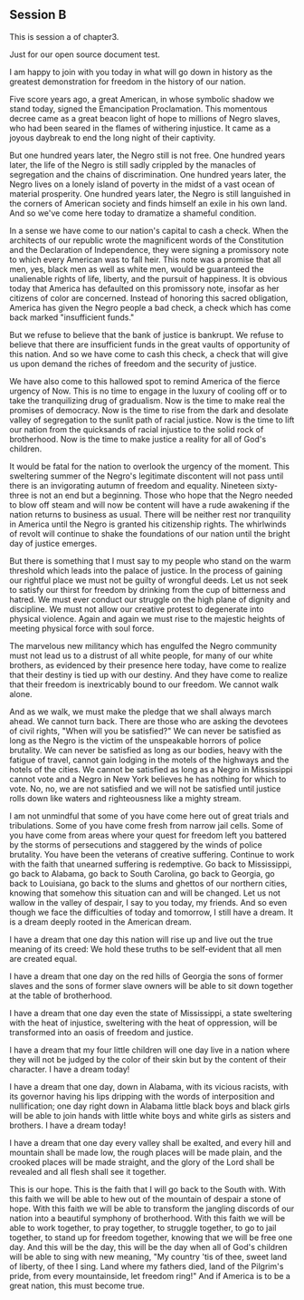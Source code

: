 ## Session B

This is session a of chapter3.

Just for our open source document test.

I am happy to join with you today in what will go down in history as the greatest demonstration for freedom in the history of our nation.

Five score years ago, a great American, in whose symbolic shadow we stand today, signed the Emancipation Proclamation. This momentous decree came as a great beacon light of hope to millions of Negro slaves, who had been seared in the flames of withering injustice. It came as a joyous daybreak to end the long night of their captivity.

But one hundred years later, the Negro still is not free. One hundred years later, the life of the Negro is still sadly crippled by the manacles of segregation and the chains of discrimination. One hundred years later, the Negro lives on a lonely island of poverty in the midst of a vast ocean of material prosperity. One hundred years later, the Negro is still languished in the corners of American society and finds himself an exile in his own land. And so we've come here today to dramatize a shameful condition.

In a sense we have come to our nation's capital to cash a check. When the architects of our republic wrote the magnificent words of the Constitution and the Declaration of Independence, they were signing a promissory note to which every American was to fall heir. This note was a promise that all men, yes, black men as well as white men, would be guaranteed the unalienable rights of life, liberty, and the pursuit of happiness. It is obvious today that America has defaulted on this promissory note, insofar as her citizens of color are concerned. Instead of honoring this sacred obligation, America has given the Negro people a bad check, a check which has come back marked "insufficient funds."

But we refuse to believe that the bank of justice is bankrupt. We refuse to believe that there are insufficient funds in the great vaults of opportunity of this nation. And so we have come to cash this check, a check that will give us upon demand the riches of freedom and the security of justice.

We have also come to this hallowed spot to remind America of the fierce urgency of Now. This is no time to engage in the luxury of cooling off or to take the tranquilizing drug of gradualism. Now is the time to make real the promises of democracy. Now is the time to rise from the dark and desolate valley of segregation to the sunlit path of racial justice. Now is the time to lift our nation from the quicksands of racial injustice to the solid rock of brotherhood. Now is the time to make justice a reality for all of God's children.

It would be fatal for the nation to overlook the urgency of the moment. This sweltering summer of the Negro's legitimate discontent will not pass until there is an invigorating autumn of freedom and equality. Nineteen sixty-three is not an end but a beginning. Those who hope that the Negro needed to blow off steam and will now be content will have a rude awakening if
the nation returns to business as usual. There will be neither rest nor tranquility in America until the Negro is granted his citizenship rights. The whirlwinds of revolt will continue to shake the foundations of our nation until the bright day of justice emerges.

But there is something that I must say to my people who stand on the warm threshold which leads into the palace of justice. In the process of gaining our rightful place we must not be guilty of wrongful deeds. Let us not seek to satisfy our thirst for freedom by drinking from the cup of bitterness and hatred. We must ever conduct our struggle on the high plane of dignity and discipline. We must not allow our creative protest to degenerate into physical violence. Again and again we must rise to the majestic heights of meeting physical force with soul force.

The marvelous new militancy which has engulfed the Negro community must not lead us to a distrust of all white people, for many of our white brothers, as evidenced by their presence here today, have come to realize that their destiny is tied up with our destiny. And they have come to realize that their freedom is inextricably bound to our freedom. We cannot walk alone.

And as we walk, we must make the pledge that we shall always march ahead. We cannot turn back. There are those who are asking the devotees of civil rights, "When will you be satisfied?" We can never be satisfied as long as the Negro is the victim of the unspeakable horrors of police brutality. We can never be satisfied as long as our bodies, heavy with the fatigue of travel, cannot gain lodging in the motels of the highways and the hotels of the cities. We cannot be satisfied as long as a Negro in Mississippi cannot vote and a Negro in New York believes he has nothing for which to vote. No, no, we are not satisfied and we will not be satisfied until justice rolls down like waters and righteousness like a mighty stream.

I am not unmindful that some of you have come here out of great trials and tribulations. Some of you have come fresh from narrow jail cells. Some of you have come from areas where your quest for freedom left you battered by the storms of persecutions and staggered by the winds of police brutality. You have been the veterans of creative suffering. Continue to work with the faith that unearned suffering is redemptive. Go back to Mississippi, go back to Alabama, go back to South Carolina, go back to Georgia, go back to Louisiana, go back to the slums and ghettos of our northern cities, knowing that somehow this situation can and will be changed. Let us not wallow in the valley of despair, I say to you today, my friends. And so even though we face the difficulties of today and tomorrow, I still have a dream. It is a dream deeply rooted in the American dream.

I have a dream that one day this nation will rise up and live out the true meaning of its creed: We hold these truths to be self-evident that all men are created equal.

I have a dream that one day on the red hills of Georgia the sons of former slaves and the sons of former slave owners will be able to sit down together at the table of brotherhood.

I have a dream that one day even the state of Mississippi, a state sweltering with the heat of injustice, sweltering with the heat of oppression, will be transformed into an oasis of freedom and justice.

I have a dream that my four little children will one day live in a nation where they will not be judged by the color of their skin but by the content of their character. I have a dream today!

I have a dream that one day, down in Alabama, with its vicious racists, with its governor having his lips dripping with the words of interposition and nullification; one day right down in Alabama little black boys and black girls will be able to join hands with little white boys and white girls as sisters and brothers. I have a dream today!

I have a dream that one day every valley shall be exalted, and every hill and mountain shall be made low, the rough places will be made plain, and the crooked places will be made straight, and the glory of the Lord shall be revealed and all flesh shall see it together.

This is our hope. This is the faith that I will go back to the South with. With this faith we will be able to hew out of the mountain of despair a stone of hope. With this faith we will be able to transform the jangling discords of our nation into a beautiful symphony of brotherhood. With this faith we will be able to work together, to pray together, to struggle together, to go to jail together, to stand up for freedom together, knowing that we will be free one day. And this will be the day, this will be the day when all of God's children will be able to sing with new meaning, "My country 'tis of thee, sweet land of liberty, of thee I sing. Land where my fathers died, land of the Pilgrim's pride, from every mountainside, let freedom ring!" And if America is to be a great nation, this must become true.

